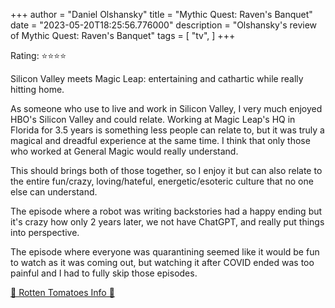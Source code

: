 +++
author = "Daniel Olshansky"
title = "Mythic Quest: Raven's Banquet"
date = "2023-05-20T18:25:56.776000"
description = "Olshansky's review of Mythic Quest: Raven's Banquet"
tags = [
    "tv",
]
+++

Rating: ⭐⭐⭐⭐

Silicon Valley meets Magic Leap: entertaining and cathartic while really hitting home.

As someone who use to live and work in Silicon Valley, I very much enjoyed HBO's Silicon Valley and could relate. Working at Magic Leap's HQ in Florida for 3.5 years is something less people can relate to, but it was truly a magical and dreadful experience at the same time. I think that only those who worked at General Magic would really understand.

This should brings both of those together, so I enjoy it but can also relate to the entire fun/crazy, loving/hateful, energetic/esoteric culture that no one else can understand.

The episode where a robot was writing backstories had a happy ending but it's crazy how only 2 years later, we not have ChatGPT, and really put things into perspective.

The episode where everyone was quarantining seemed like it would be fun to watch as it was coming out, but watching it after COVID ended was too painful and I had to fully skip those episodes.

[🍅 Rotten Tomatoes Info 🍅](https://www.rottentomatoes.com//tv/mythic_quest/s01)